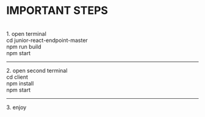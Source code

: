 # IMPORTANT STEPS
<br/>
1. open terminal
<br/>
  cd junior-react-endpoint-master
<br/>
  npm run build
<br/>
  npm start
<hr>
 2. open second terminal
<br/>
  cd client
 <br/>
  npm install
 <br/>
  npm start
  <hr>
3. enjoy

